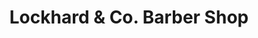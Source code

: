 ---
title: "Lockhard & Co. Barber Shop"
url: /denver/lockhard-and-co-barber-shop/
shop: hairdresser
---